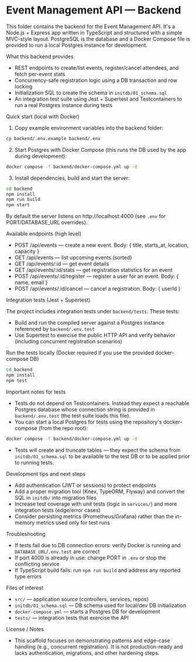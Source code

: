 # Event Management API — Backend

This folder contains the backend for the Event Management API. It's a Node.js + Express app written in TypeScript and structured with a simple MVC-style layout. PostgreSQL is the database and a Docker Compose file is provided to run a local Postgres instance for development.

What this backend provides
- REST endpoints to create/list events, register/cancel attendees, and fetch per-event stats
- Concurrency-safe registration logic using a DB transaction and row locking
- Initialization SQL to create the schema in `initdb/01_schema.sql`
- An integration test suite using Jest + Supertest and Testcontainers to run a real Postgres instance during tests

Quick start (local with Docker)

1. Copy example environment variables into the backend folder:

```bash
cp backend/.env.example backend/.env
```

2. Start Postgres with Docker Compose (this runs the DB used by the app during development):

```bash
docker compose -f backend/docker-compose.yml up -d
```

3. Install dependencies, build and start the server:

```bash
cd backend
npm install
npm run build
npm start
```

By default the server listens on http://localhost:4000 (see `.env` for PORT/DATABASE_URL overrides).

Available endpoints (high level)
- POST /api/events — create a new event. Body: { title, starts_at, location, capacity }
- GET /api/events — list upcoming events (sorted)
- GET /api/events/:id — get event details
- GET /api/events/:id/stats — get registration statistics for an event
- POST /api/events/:id/register — register a user for an event. Body: { name, email }
- POST /api/events/:id/cancel — cancel a registration. Body: { userId }

Integration tests (Jest + Supertest)

The project includes integration tests under `backend/tests`. These tests:
- Build and run the compiled server against a Postgres instance referenced by `backend/.env.test`
- Use Supertest to exercise the public HTTP API and verify behavior (including concurrent registration scenarios)

Run the tests locally (Docker required if you use the provided docker-compose DB)

```bash
cd backend
npm install
npm test
```

Important notes for tests
- Tests do not depend on Testcontainers. Instead they expect a reachable Postgres database whose connection string is provided in `backend/.env.test` (the test suite loads this file).
- You can start a local Postgres for tests using the repository's docker-compose (from the repo root):

```bash
docker compose -f backend/docker-compose.yml up -d
```

- Tests will create and truncate tables — they expect the schema from `initdb/01_schema.sql` to be available to the test DB or to be applied prior to running tests.

Development tips and next steps
- Add authentication (JWT or sessions) to protect endpoints
- Add a proper migration tool (Knex, TypeORM, Flyway) and convert the SQL in `initdb/` into migration files
- Increase test coverage with unit tests (logic in `services/`) and more integration tests (edge/error cases)
- Consider persisting metrics (Prometheus/Grafana) rather than the in-memory metrics used only for test runs

Troubleshooting
- If tests fail due to DB connection errors: verify Docker is running and `DATABASE_URL`/`.env.test` are correct
- If port 4000 is already in use: change PORT in `.env` or stop the conflicting service
- If TypeScript build fails: run `npm run build` and address any reported type errors

Files of interest
- `src/` — application source (controllers, services, repos)
- `initdb/01_schema.sql` — DB schema used for local/dev DB initialization
- `docker-compose.yml` — starts a Postgres DB for development
- `tests/` — integration tests that exercise the API

License / Notes
- This scaffold focuses on demonstrating patterns and edge-case handling (e.g., concurrent registration). It is not production-ready and lacks authentication, migrations, and other hardening steps.

